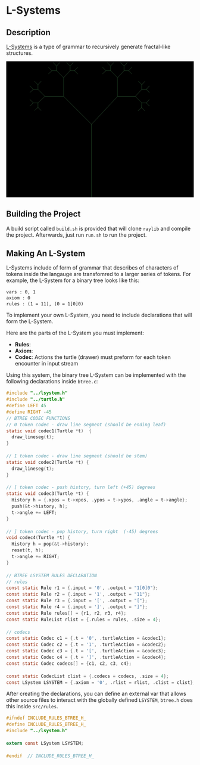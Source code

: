 # L-Systems

## Description

[L-Systems](https://en.wikipedia.org/wiki/L-system) is a type of grammar
to recursively generate fractal-like structures.

![Binary tree l-system](images/example.webp "Binary Tree L-System")

## Building the Project

A build script called `build.sh` is provided that will clone `raylib`
and compile the project. Afterwards, just run `run.sh` to run the project.

## Making An L-System

L-Systems include of form of grammar that describes of characters of tokens inside the
langauge are transfomred to a larger series of tokens. For example, the L-System
for a binary tree looks like this:

```
vars : 0, 1
axiom : 0
rules : (1 = 11), (0 = 1[0]0)
```

To implement your own L-System, you need to include declarations that will
form the L-System.

Here are the parts of the L-System you must implement:

- **Rules**:
- **Axiom**:
- **Codec**: Actions the turtle (drawer) must preform for each token encounter in input stream

Using this system, the binary tree L-System can be implemented with the following declarations inside `btree.c`:

```c
#include "../lsystem.h"
#include "../turtle.h"
#define LEFT 45
#define RIGHT -45
// BTREE CODEC FUNCTIONS
// 0 token codec - draw line segment (should be ending leaf)
static void codec1(Turtle *t)  {
  draw_lineseg(t);
}

// 1 token codec - draw line segment (should be stem)
static void codec2(Turtle *t) {
  draw_lineseg(t);
}

// [ token codec - push history, turn left (+45) degrees
static void codec3(Turtle *t) {
  History h = {.xpos = t->xpos, .ypos = t->ypos, .angle = t->angle};
  push(&t->history, h);
  t->angle += LEFT;
}

// ] token codec - pop history, turn right  (-45) degrees
void codec4(Turtle *t) {
  History h = pop(&t->history);
  reset(t, h);
  t->angle += RIGHT;
}

// BTREE LSYSTEM RULES DECLARATION
// rules
const static Rule r1 = {.input = '0', .output = "1[0]0"};
const static Rule r2 = {.input = '1', .output = "11"};
const static Rule r3 = {.input = '[', .output = "["};
const static Rule r4 = {.input = ']', .output = "]"};
const static Rule rules[] = {r1, r2, r3, r4};
const static RuleList rlist = {.rules = rules, .size = 4};

// codecs
const static Codec c1 = {.t = '0', .turtleAction = &codec1};
const static Codec c2 = {.t = '1', .turtleAction = &codec2};
const static Codec c3 = {.t = '[', .turtleAction = &codec3};
const static Codec c4 = {.t = ']', .turtleAction = &codec4};
const static Codec codecs[] = {c1, c2, c3, c4};

const static CodecList clist = {.codecs = codecs, .size = 4};
const LSystem LSYSTEM = {.axiom = '0', .rlist = rlist, .clist = clist};
```

After creating the declarations, you can define an external var that allows other source files
to interact with the globally defined `LSYSTEM`, `btree.h` does this inside `src/rules`.

```c
#ifndef INCLUDE_RULES_BTREE_H_
#define INCLUDE_RULES_BTREE_H_
#include "../lsystem.h"

extern const LSystem LSYSTEM;

#endif  // INCLUDE_RULES_BTREE_H_
```
